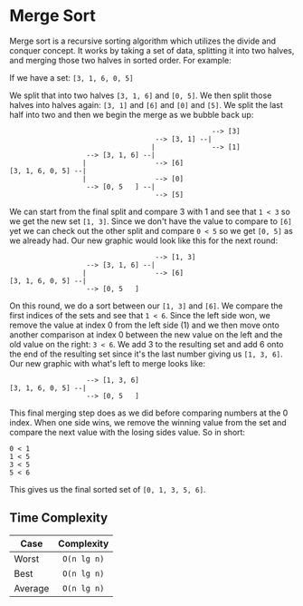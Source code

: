 # Merge Sort

Merge sort is a recursive sorting algorithm which utilizes the divide and
conquer concept. It works by taking a set of data, splitting it into two
halves, and merging those two halves in sorted order. For example:

If we have a set: `[3, 1, 6, 0, 5]`

We split that into two halves `[3, 1, 6]` and `[0, 5]`. We then split those
halves into halves again: `[3, 1]` and `[6]` and `[0]` and `[5]`. We split the last
half into two and then we begin the merge as we bubble back up:

```
                                                  --> [3]
                                    --> [3, 1] --|
                                   |              --> [1]
                   --> [3, 1, 6] --|
                  |                 --> [6]
[3, 1, 6, 0, 5] --|
                  |                 --> [0]
                   --> [0, 5   ] --|
                                    --> [5]
```

We can start from the final split and compare 3 with 1 and see that `1 < 3` so
we get the new set `[1, 3]`. Since we don't have the value to compare to `[6]`
yet we can check out the other split and compare `0 < 5` so we get `[0, 5]` as
we already had. Our new graphic would look like this for the next round:

```
                                    --> [1, 3]
                   --> [3, 1, 6] --|
                  |                 --> [6]
[3, 1, 6, 0, 5] --|
                   --> [0, 5   ]
```

On this round, we do a sort between our `[1, 3]` and `[6]`. We compare the
first indices of the sets and see that `1 < 6`. Since the left side won, we
remove the value at index 0 from the left side (1) and we then move onto
another comparison at index 0 between the new value on the left and the old
value on the right: `3 < 6`. We add 3 to the resulting set and add 6 onto the
end of the resulting set since it's the last number giving us `[1, 3, 6]`. Our
new graphic with what's left to merge looks like:

```
                   --> [1, 3, 6]
[3, 1, 6, 0, 5] --|
                   --> [0, 5   ]
```

This final merging step does as we did before comparing numbers at the 0
index. When one side wins, we remove the winning value from the set and
compare the next value with the losing sides value. So in short:

```
0 < 1
1 < 5
3 < 5
5 < 6
```

This gives us the final sorted set of `[0, 1, 3, 5, 6]`.

## Time Complexity

| Case      | Complexity  |
| --------- |:-----------:|
| Worst     | `O(n lg n)` |
| Best      | `O(n lg n)` |
| Average   | `O(n lg n)` |
